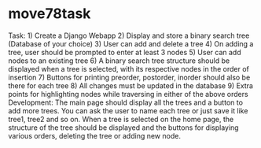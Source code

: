 # move78task
Task: 1) Create a Django Webapp 2) Display and store a binary search tree (Database of your choice) 3) User can add and delete a tree 4) On adding a tree, user should be prompted to enter at least 3 nodes 5) User can add nodes to an existing tree 6) A binary search tree structure should be displayed when a tree is selected, with its respective nodes in the order of insertion 7) Buttons for printing preorder, postorder, inorder should also be there for each tree 8) All changes must be updated in the database 9) Extra points for highlighting nodes while traversing in either of the above orders Development: The main page should display all the trees and a button to add more trees. You can ask the user to name each tree or just save it like tree1, tree2 and so on. When a tree is selected on the home page, the structure of the tree should be displayed and the buttons for displaying various orders, deleting the tree or adding new node.
